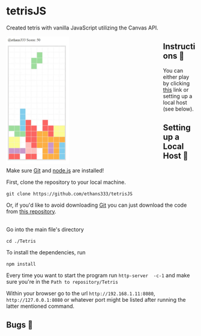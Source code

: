 # tetrisJS
Created tetris with vanilla JavaScript utilizing the Canvas API.

<div style="float: left;">
  <img src="CAPTURE.gif" width="40%">
</div>

## Instructions :memo:
You can either play by clicking [this](https://wizardly-mcclintock-6bbe8b.netlify.app/) link or setting up a local host (see below).

## Setting up a Local Host :thinking:
Make sure [Git](https://git-scm.com/) and [node.js](https://nodejs.org/en/download/) are installed!

First, clone the repository to your local machine.

```
git clone https://github.com/ethans333/tetrisJS
```

Or, if you'd like to avoid downloading [Git](https://git-scm.com/) you can just download the code from [this repository](https://github.com/ethans333/tetrisJS).<br><br>

Go into the main file's directory
```
cd ./Tetris
```

To install the dependencies, run

```
npm install
```

Every time you want to start the program run ```http-server  -c-1``` and make sure you're in the ```Path to repository/Tetris```

Within your browser go to the url ```http://192.168.1.11:8080```, ```http://127.0.0.1:8080``` or whatever port might be listed after running the latter mentioned command.

## Bugs :bug:
